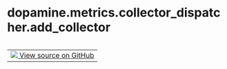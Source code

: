<div itemscope itemtype="http://developers.google.com/ReferenceObject">
<meta itemprop="name" content="dopamine.metrics.collector_dispatcher.add_collector" />
<meta itemprop="path" content="Stable" />
</div>

# dopamine.metrics.collector_dispatcher.add_collector

<!-- Insert buttons and diff -->

<table class="tfo-notebook-buttons tfo-api nocontent" align="left">
<td>
  <a target="_blank" href="https://github.com/google/dopamine/tree/master/dopamine/metrics/collector_dispatcher.py#L70-L71">
    <img src="https://www.tensorflow.org/images/GitHub-Mark-32px.png" />
    View source on GitHub
  </a>
</td>
</table>






<pre class="devsite-click-to-copy prettyprint lang-py tfo-signature-link">
<code>dopamine.metrics.collector_dispatcher.add_collector(
    name: str,
    constructor: <a href="../../../dopamine/metrics/collector/Collector.md"><code>dopamine.metrics.collector.Collector</code></a>
) -> None
</code></pre>



<!-- Placeholder for "Used in" -->

